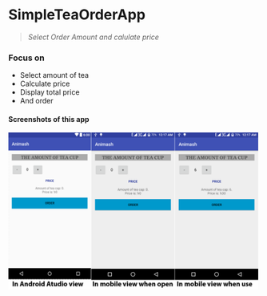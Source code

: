 # SimpleTeaOrderApp

> _Select Order Amount and calulate price_

### Focus on
* Select amount of tea
* Calculate price  
* Display total price
* And order

#### Screenshots of this app
<img src="Order-cup-of-tea.png" width="500"> 
